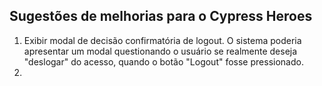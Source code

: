 ## Sugestões de melhorias para o Cypress Heroes

1. Exibir modal de decisão confirmatória de logout. O sistema poderia apresentar um modal questionando o usuário se realmente deseja "deslogar" do acesso, quando o botão "Logout" fosse pressionado.
2. 